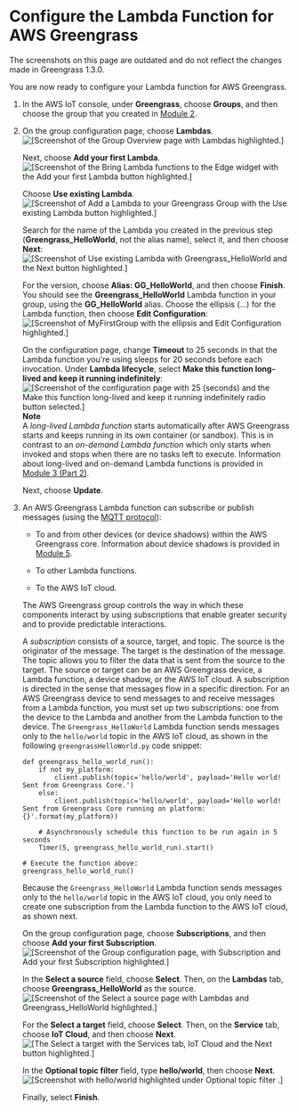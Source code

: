 # Configure the Lambda Function for AWS Greengrass<a name="config-lambda"></a>

The screenshots on this page are outdated and do not reflect the changes made in Greengrass 1.3.0.

You are now ready to configure your Lambda function for AWS Greengrass\.

1. In the AWS IoT console, under **Greengrass**, choose **Groups**, and then choose the group that you created in [Module 2](module2.md)\.

1. On the group configuration page, choose **Lambdas**\.  
![\[Screenshot of the Group Overview page with Lambdas highlighted.\]](http://docs.aws.amazon.com/greengrass/latest/developerguide/images/gg-get-started-030.png)

   Next, choose **Add your first Lambda**\.  
![\[Screenshot of the Bring Lambda functions to the Edge widget with the Add your first Lambda button highlighted.\]](http://docs.aws.amazon.com/greengrass/latest/developerguide/images/gg-get-started-031.png)

   Choose **Use existing Lambda**\.  
![\[Screenshot of Add a Lambda to your Greengrass Group with the Use existing Lambda button highlighted.\]](http://docs.aws.amazon.com/greengrass/latest/developerguide/images/gg-get-started-032.png)

   Search for the name of the Lambda you created in the previous step \(**Greengrass\_HelloWorld**, not the alias name\), select it, and then choose **Next**:  
![\[Screenshot of Use existing Lambda with Greengrass_HelloWorld and the Next button highlighted.\]](http://docs.aws.amazon.com/greengrass/latest/developerguide/images/gg-get-started-033.png)

    For the version, choose **Alias: GG\_HelloWorld**, and then choose **Finish**\. You should see the **Greengrass\_HelloWorld** Lambda function in your group, using the **GG\_HelloWorld** alias\. Choose the ellipsis \(…\) for the Lambda function, then choose **Edit Configuration**:  
![\[Screenshot of MyFirstGroup with the ellipsis and Edit Configuration highlighted.\]](http://docs.aws.amazon.com/greengrass/latest/developerguide/images/gg-get-started-034.png)

   On the configuration page, change **Timeout** to 25 seconds in that the Lambda function you're using sleeps for 20 seconds before each invocation\. Under **Lambda lifecycle**, select **Make this function long\-lived and keep it running indefinitely**:  
![\[Screenshot of the configuration page with 25 (seconds) and the Make this function long-lived and keep it running indefinitely radio button selected.\]](http://docs.aws.amazon.com/greengrass/latest/developerguide/images/gg-get-started-035.png)
**Note**  
A *long\-lived Lambda function* starts automatically after AWS Greengrass starts and keeps running in its own container \(or sandbox\)\. This is in contrast to an *on\-demand Lambda function* which only starts when invoked and stops when there are no tasks left to execute\. Information about long\-lived and on\-demand Lambda functions is provided in [Module 3 \(Part 2\)](module3-II.md)\.

   Next, choose **Update**\.

1. An AWS Greengrass Lambda function can subscribe or publish messages \(using the [MQTT protocol](http://mqtt.org/)\):

   + To and from other devices \(or device shadows\) within the AWS Greengrass core\. Information about device shadows is provided in [Module 5](module5.md)\.

   + To other Lambda functions\.

   + To the AWS IoT cloud\.

   The AWS Greengrass group controls the way in which these components interact by using subscriptions that enable greater security and to provide predictable interactions\. 

   A *subscription* consists of a source, target, and topic\. The source is the originator of the message\. The target is the destination of the message\. The topic allows you to filter the data that is sent from the source to the target\. The source or target can be an AWS Greengrass device, a Lambda function, a device shadow, or the AWS IoT cloud\. A subscription is directed in the sense that messages flow in a specific direction\. For an AWS Greengrass device to send messages to and receive messages from a Lambda function, you must set up two subscriptions: one from the device to the Lambda and another from the Lambda function to the device\. The `Greengrass_HelloWorld` Lambda function sends messages only to the `hello/world` topic in the AWS IoT cloud, as shown in the following `greengrassHelloWorld.py` code snippet:

   ```
   def greengrass_hello_world_run():
       if not my_platform:
           client.publish(topic='hello/world', payload='Hello world! Sent from Greengrass Core.')
       else:
           client.publish(topic='hello/world', payload='Hello world! Sent from Greengrass Core running on platform: {}'.format(my_platform))
   
       # Asynchronously schedule this function to be run again in 5 seconds
       Timer(5, greengrass_hello_world_run).start()
   
   # Execute the function above:
   greengrass_hello_world_run()
   ```

   Because the `Greengrass_HelloWorld` Lambda function sends messages only to the `hello/world` topic in the AWS IoT cloud, you only need to create one subscription from the Lambda function to the AWS IoT cloud, as shown next\.

   On the group configuration page, choose **Subscriptions**, and then choose **Add your first Subscription**\.  
![\[Screenshot of the Group configuration page, with Subscription and Add your first Subscription highlighted.\]](http://docs.aws.amazon.com/greengrass/latest/developerguide/images/gg-get-started-036.png)

   In the **Select a source** field, choose **Select**\. Then, on the **Lambdas** tab, choose **Greengrass\_HelloWorld** as the source\.   
![\[Screenshot of the Select a source page with Lambdas and Greengrass_HelloWorld highlighted.\]](http://docs.aws.amazon.com/greengrass/latest/developerguide/images/gg-get-started-037.png)

   For the **Select a target** field, choose **Select**\. Then, on the **Service** tab, choose **IoT Cloud**, and then choose **Next**\.  
![\[The Select a target with the Services tab, IoT Cloud and the Next button highlighted.\]](http://docs.aws.amazon.com/greengrass/latest/developerguide/images/gg-get-started-038.png)

   In the **Optional topic filter** field, type **hello/world**, then choose **Next**\.  
![\[Screenshot with hello/world highlighted under Optional topic filter .\]](http://docs.aws.amazon.com/greengrass/latest/developerguide/images/gg-get-started-039.png)

   Finally, select **Finish**\.
